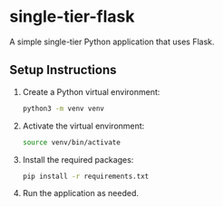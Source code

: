 # single-tier-flask
A simple single-tier Python application that uses Flask.

## Setup Instructions

1. Create a Python virtual environment:
   ```bash
   python3 -m venv venv
   ```

2. Activate the virtual environment:

    ```bash
    source venv/bin/activate
    ```

3. Install the required packages:
   ```bash
   pip install -r requirements.txt
   ```

4. Run the application as needed.


